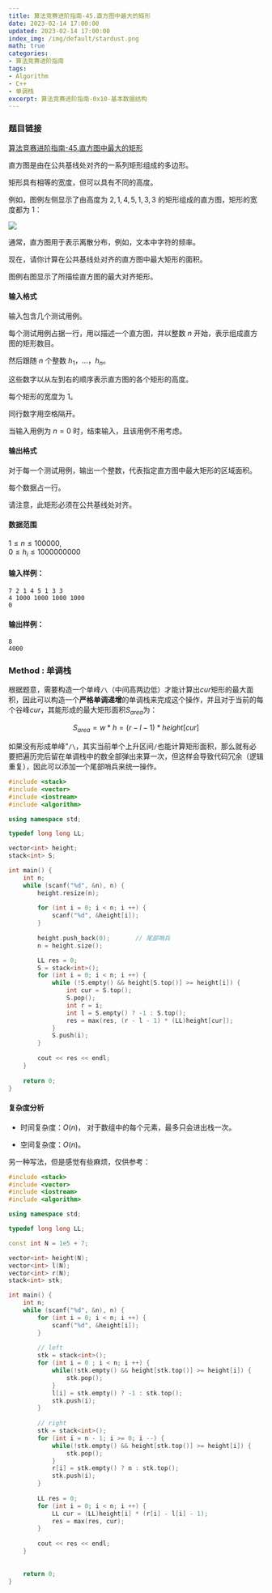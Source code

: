 ```yaml
---
title: 算法竞赛进阶指南-45.直方图中最大的矩形
date: 2023-02-14 17:00:00
updated: 2023-02-14 17:00:00
index_img: /img/default/stardust.png
math: true
categories:
- 算法竞赛进阶指南
tags: 
- Algorithm
- C++
- 单调栈
excerpt: 算法竞赛进阶指南-0x10-基本数据结构
---
```


### 题目链接

 [算法竞赛进阶指南-45.直方图中最大的矩形](https://www.acwing.com/problem/content/133/)

直方图是由在公共基线处对齐的一系列矩形组成的多边形。

矩形具有相等的宽度，但可以具有不同的高度。

例如，图例左侧显示了由高度为 $2,1,4,5,1,3,3$ 的矩形组成的直方图，矩形的宽度都为 $1$：

![](/img/article/2023/02/14/2.png)

通常，直方图用于表示离散分布，例如，文本中字符的频率。

现在，请你计算在公共基线处对齐的直方图中最大矩形的面积。

图例右图显示了所描绘直方图的最大对齐矩形。

#### 输入格式

输入包含几个测试用例。

每个测试用例占据一行，用以描述一个直方图，并以整数 $n$ 开始，表示组成直方图的矩形数目。

然后跟随 $n$ 个整数 $h_1，…，h_n$。

这些数字以从左到右的顺序表示直方图的各个矩形的高度。

每个矩形的宽度为 $1$。

同行数字用空格隔开。

当输入用例为 $n=0$ 时，结束输入，且该用例不用考虑。

#### 输出格式

对于每一个测试用例，输出一个整数，代表指定直方图中最大矩形的区域面积。

每个数据占一行。

请注意，此矩形必须在公共基线处对齐。

#### 数据范围

$1 \le n \le 100000$,  
$0 \le h_i \le 1000000000$

#### 输入样例：

```
7 2 1 4 5 1 3 3
4 1000 1000 1000 1000
0
```

#### 输出样例：

```
8
4000
```

### Method : 单调栈

根据题意，需要构造一个单峰`/\`（中间高两边低）才能计算出$cur$矩形的最大面积，因此可以构造一个**严格单调递增**的单调栈来完成这个操作，并且对于当前的每个谷峰$cur$，其能形成的最大矩形面积$S_{area}$为：

$$S_{area} = w * h = (r - l - 1) * height[cur]$$

如果没有形成单峰"`/\`，其实当前单个上升区间`/`也能计算矩形面积，那么就有必要把遍历完后留在单调栈中的数全部弹出来算一次，但这样会导致代码冗余（逻辑重复），因此可以添加一个尾部哨兵来统一操作。

```c++
#include <stack>
#include <vector>
#include <iostream>
#include <algorithm>

using namespace std;

typedef long long LL;

vector<int> height;
stack<int> S;

int main() {
    int n;
    while (scanf("%d", &n), n) {
        height.resize(n);
        
        for (int i = 0; i < n; i ++) {
            scanf("%d", &height[i]);
        }
        
        height.push_back(0);       // 尾部哨兵
        n = height.size();

        LL res = 0;
        S = stack<int>();
        for (int i = 0; i < n; i ++) {
            while (!S.empty() && height[S.top()] >= height[i]) {
                int cur = S.top();
                S.pop();
                int r = i;  
                int l = S.empty() ? -1 : S.top();
                res = max(res, (r - l - 1) * (LL)height[cur]);
            }
            S.push(i);
        }       
        
        cout << res << endl;
    }
    
    return 0;
}
```

#### 复杂度分析

- 时间复杂度：${O(n)}$， 对于数组中的每个元素，最多只会进出栈一次。

- 空间复杂度：${O(n)}$。





另一种写法，但是感觉有些麻烦，仅供参考：

```c++
#include <stack>
#include <vector>
#include <iostream>
#include <algorithm>

using namespace std;

typedef long long LL;

const int N = 1e5 + 7;

vector<int> height(N);
vector<int> l(N);
vector<int> r(N);
stack<int> stk;

int main() {
    int n;
    while (scanf("%d", &n), n) {
        for (int i = 0; i < n; i ++) {
            scanf("%d", &height[i]);
        }
        
        // left
        stk = stack<int>();
        for (int i = 0 ; i < n; i ++) {
            while(!stk.empty() && height[stk.top()] >= height[i]) {
                stk.pop();
            }
            l[i] = stk.empty() ? -1 : stk.top();
            stk.push(i);
        }
        
        // right
        stk = stack<int>();
        for (int i = n - 1; i >= 0; i --) {
            while(!stk.empty() && height[stk.top()] >= height[i]) {
                stk.pop();
            }
            r[i] = stk.empty() ? n : stk.top();
            stk.push(i);
        }
        
        LL res = 0;
        for (int i = 0; i < n; i ++) {
            LL cur = (LL)height[i] * (r[i] - l[i] - 1);
            res = max(res, cur);
        }
        
        cout << res << endl;
    }
    
    
    return 0;
}
```